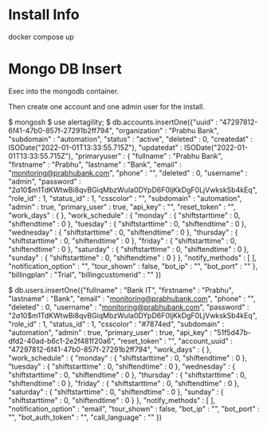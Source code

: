 # Install Info
docker compose up

# Mongo DB Insert
Exec into the mongodb container.

Then create one account and one admin user for the install.

$ mongosh
$ use alertagility;
$ db.accounts.insertOne({"uuid" : "47297812-6f41-47b0-857f-27291b2ff794", "organization" : "Prabhu Bank", "subdomain" : "automation", "status" : "active", "deleted" : 0, "createdat" : ISODate("2022-01-01T13:33:55.715Z"), "updatedat" : ISODate("2022-01-01T13:33:55.715Z"), "primaryuser" : { "fullname" : "Prabhu Bank", "firstname" : "Prabhu", "lastname" : "Bank", "email" : "monitoring@prabhubank.com", "phone" : "", "deleted" : 0, "username" : "admin", "password" : "$2a$10$m1TdKWtwBi8qvBGiqMbzWula0DYpD6F0ljKkDgF0LjVwkskSb4kEq", "role_id" : 1, "status_id" : 1, "csscolor" : "", "subdomain" : "automation", "admin" : true, "primary_user" : true, "api_key" : "", "reset_token" : "", "work_days" : {  }, "work_schedule" : { "monday" : { "shiftstarttime" : 0, "shiftendtime" : 0 }, "tuesday" : { "shiftstarttime" : 0, "shiftendtime" : 0 }, "wednesday" : { "shiftstarttime" : 0, "shiftendtime" : 0 }, "thursday" : { "shiftstarttime" : 0, "shiftendtime" : 0 }, "friday" : { "shiftstarttime" : 0, "shiftendtime" : 0 }, "saturday" : { "shiftstarttime" : 0, "shiftendtime" : 0 }, "sunday" : { "shiftstarttime" : 0, "shiftendtime" : 0 } }, "notify_methods" : [ ], "notification_option" : "", "tour_shown" : false, "bot_ip" : "", "bot_port" : "" }, "billingplan" : "Trial", "billingcustomerid" : "" })

$ db.users.insertOne({"fullname" : "Bank IT", "firstname" : "Prabhu", "lastname" : "Bank", "email" : "monitoring@prabhubank.com", "phone" : "", "deleted" : 0, "username" : "monitoring@prabhubank.com", "password" : "$2a$10$m1TdKWtwBi8qvBGiqMbzWula0DYpD6F0ljKkDgF0LjVwkskSb4kEq", "role_id" : 1, "status_id" : 1, "csscolor" : "#7874ed", "subdomain" : "automation", "admin" : true, "primary_user" : true, "api_key" : "51f5d47b-dfd2-40ad-b6c1-2e2f481f20a6", "reset_token" : "", "account_uuid" : "47297812-6f41-47b0-857f-27291b2ff794", "work_days" : {  }, "work_schedule" : { "monday" : { "shiftstarttime" : 0, "shiftendtime" : 0 }, "tuesday" : { "shiftstarttime" : 0, "shiftendtime" : 0 }, "wednesday" : { "shiftstarttime" : 0, "shiftendtime" : 0 }, "thursday" : { "shiftstarttime" : 0, "shiftendtime" : 0 }, "friday" : { "shiftstarttime" : 0, "shiftendtime" : 0 }, "saturday" : { "shiftstarttime" : 0, "shiftendtime" : 0 }, "sunday" : { "shiftstarttime" : 0, "shiftendtime" : 0 } }, "notify_methods" : [ ], "notification_option" : "email", "tour_shown" : false, "bot_ip" : "", "bot_port" : "", "bot_auth_token" : "", "call_language" : "" })
